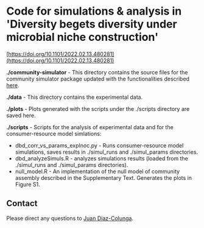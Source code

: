 # Code for simulations &amp; analysis in 'Diversity begets diversity under microbial niche construction'
[https://doi.org/10.1101/2022.02.13.480281](https://doi.org/10.1101/2022.02.13.480281)

**./community-simulator** - This directory contains the source files for the community simulator package updated with the functionalities described [here](https://doi.org/10.1073/pnas.2111261119).

**./data** - This directory contains the experimental data.

**./plots** - Plots generated with the scripts under the ./scripts directory are saved here.

**./scripts** - Scripts for the analysis of experimental data and for the consumer-resource model simlations:

* dbd_corr_vs_params_expInoc.py - Runs consumer-resource model simulations, saves results in ./simul_runs and ./simul_params directories.
* dbd_analyzeSimuls.R - analyzes simulations results (loaded from the ./simul_runs and ./simul_params directories).
* null_model.R - An implementation of the null model of community assembly described in the Supplementary Text. Generates the plots in Figure S1.

## Contact

Please direct any questions to [Juan Diaz-Colunga](mailto:juan.diazcolunga@yale.edu).